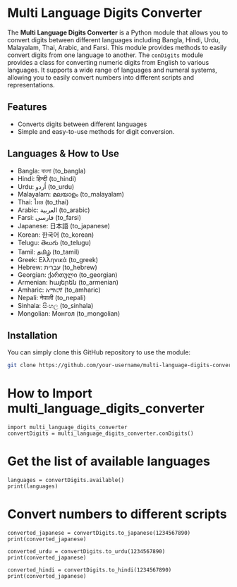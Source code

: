 # Multi Language Digits Converter

The **Multi Language Digits Converter** is a Python module that allows you to convert digits between different languages including Bangla, Hindi, Urdu, Malayalam, Thai, Arabic, and Farsi. This module provides methods to easily convert digits from one language to another.
The `conDigits` module provides a class for converting numeric digits from English to various languages. It supports a wide range of languages and numeral systems, allowing you to easily convert numbers into different scripts and representations.

## Features

- Converts digits between different languages
- Simple and easy-to-use methods for digit conversion.

## Languages & How to Use
- Bangla: বাংলা (to\_bangla)
- Hindi: हिन्दी (to\_hindi)
- Urdu: اُردو (to\_urdu)
- Malayalam: മലയാളം (to\_malayalam)
- Thai: ไทย (to\_thai)
- Arabic: العربية (to\_arabic)
- Farsi: فارسی (to\_farsi)
- Japanese: 日本語 (to\_japanese)
- Korean: 한국어 (to\_korean)
- Telugu: తెలుగు (to\_telugu)
- Tamil: தமிழ் (to\_tamil)
- Greek: Ελληνικά (to\_greek)
- Hebrew: עִבְרִית (to\_hebrew)
- Georgian: ქართული (to\_georgian)
- Armenian: հայերեն (to\_armenian)
- Amharic: አማርኛ (to\_amharic)
- Nepali: नेपाली (to\_nepali)
- Sinhala: සිංහල (to\_sinhala)
- Mongolian: Монгол (to\_mongolian)

## Installation

You can simply clone this GitHub repository to use the module:

```bash
git clone https://github.com/your-username/multi-language-digits-converter.git
```
# How to Import multi_language_digits_converter
```
import multi_language_digits_converter
convertDigits = multi_language_digits_converter.conDigits()
```
# Get the list of available languages
```
languages = convertDigits.available()
print(languages)
```


# Convert numbers to different scripts
```
converted_japanese = convertDigits.to_japanese(1234567890)
print(converted_japanese)

converted_urdu = convertDigits.to_urdu(1234567890)
print(converted_japanese)

converted_hindi = convertDigits.to_hindi(1234567890)
print(converted_japanese)
```
